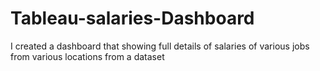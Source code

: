 # Tableau-salaries-Dashboard
I created a dashboard that showing full details of salaries of  various jobs from various locations from a dataset
